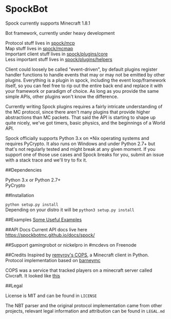 SpockBot
=====

Spock currently supports Minecraft 1.8.1


Bot framework, currently under heavy development

Protocol stuff lives in [spock/mcp](spock/mcp)  
Map stuff lives in [spock/mcmap](spock/mcmap)  
Important client stuff lives in [spock/plugins/core](spock/plugins/core)  
Less important stuff lives in [spock/plugins/helpers](spock/plugins/helpers)  

Client could loosely be called "event-driven", by default plugins register
handler functions to handle events that may or may not be emitted by other
plugins. Everything is a plugin in spock, including the event loop/framework
itself, so you can feel free to rip out the entire back end and replace it with
your framework or paradigm of choice. As long as you provide the same simple
APIs, other plugins won't know the difference.

Currently writing Spock plugins requires a fairly intricate understanding of the
MC protocol, since there aren't many plugins that provide higher abstractions
than MC packets. That said the API is starting to shape up quite nicely, we've
got timers, basic physics, and the beginnings of a World API.

Spock officially supports Python 3.x on \*Nix operating systems and requires
PyCrypto. It also runs on Windows and under Python 2.7+ but that's not regularly
tested and might break at any given moment. If you support one of those use
cases and Spock breaks for you, submit an issue with a stack trace and we'll try
to fix it.

##Dependencies

Python 3.x or Python 2.7+  
PyCrypto 

##Installation

`python setup.py install`  
Depending on your distro it will be `python3 setup.py install` 

##Examples
[Some Useful Examples](https://github.com/SpockBotMC/SpockBot-Contrib/tree/master/examples)

##API Docs
Current API docs live here https://spockbotmc.github.io/docs/spock/

##Support
gamingrobot or nickelpro in #mcdevs on Freenode

##Credits
Inspired by [remyroy's COPS](http://www.reddit.com/r/Civcraft/comments/13kwjm/introducing_the_cops_civcraft_online_player_status/),
a Minecraft client in Python. Protocol implementation based on [barneymc](https://github.com/barneygale/barneymc)

COPS was a service that tracked players on a minecraft server called Civcraft. It looked like [this](http://www.nickg.org/dl/cops.jpg)

##Legal

License is MIT and can be found in `LICENSE`

The NBT parser and the original protocol implementation came from other projects,
relevant legal information and attribution can be found in `LEGAL.md`

